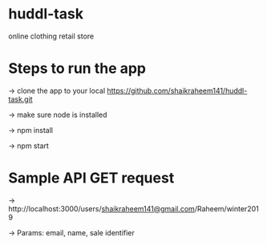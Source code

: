 # huddl-task
online clothing retail store

# Steps to run the app

-> clone the app to your local https://github.com/shaikraheem141/huddl-task.git

-> make sure node is installed

-> npm install

-> npm start

# Sample API GET request

-> http://localhost:3000/users/shaikraheem141@gmail.com/Raheem/winter2019

-> Params: email, name, sale identifier
